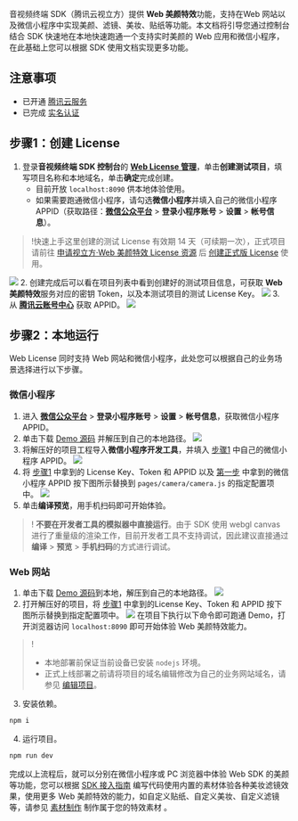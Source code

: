 音视频终端 SDK（腾讯云视立方）提供 **Web 美颜特效**功能，支持在Web 网站以及微信小程序中实现美颜、滤镜、美妆、贴纸等功能。本文档将引导您通过控制台结合 SDK 快速地在本地快速跑通一个支持实时美颜的 Web 应用和微信小程序，在此基础上您可以根据 SDK 使用文档实现更多功能。

## 注意事项
- 已开通 [腾讯云服务](https://cloud.tencent.com/product/x-magic)
- 已完成 [实名认证](https://cloud.tencent.com/document/product/378/3629)

## 步骤1：创建 License[](id:step1)
1. 登录**音视频终端 SDK 控制台**的 **[Web License 管理](https://console.cloud.tencent.com/vcube/web)**，单击**创建测试项目**，填写项目名称和本地域名，单击**确定**完成创建。
	- 目前开放 `localhost:8090` 供本地体验使用。
	- 如果需要跑通微信小程序，请勾选**微信小程序**并填入自己的微信小程序 APPID（获取路径：[**微信公众平台**](https://mp.weixin.qq.com/) > **登录小程序账号** > **设置** > **帐号信息**）。
>!快速上手这里创建的测试 License 有效期 14 天（可续期一次），正式项目请前往 [申请视立方·Web 美颜特效 License 资源](https://cloud.tencent.com/apply/p/9fuh8sv6fl?!preview) 后 [创建正式版 License](https://tcloud-doc.isd.com/document/product/616/71368?!preview&!editLang=zh#formal) 使用。
>
![](https://qcloudimg.tencent-cloud.cn/raw/8e1bc705d6bcd48d39d7c24feba2c849.png)
2. 创建完成后可以看在项目列表中看到创建好的测试项目信息，可获取 **Web 美颜特效**服务对应的密钥 Token，以及本测试项目的测试 License Key。
![](https://qcloudimg.tencent-cloud.cn/raw/fc9f6fb773770cfb45d774c911b9e7bf.png)
3. 从 **[腾讯云账号中心](https://console.cloud.tencent.com/developer)** 获取 APPID。
![](https://qcloudimg.tencent-cloud.cn/raw/a237e4493e425219550b557254cf0fdf.png)

## 步骤2：本地运行[](id:step2)
Web License 同时支持 Web 网站和微信小程序，此处您可以根据自己的业务场景选择进行以下步骤。

### 微信小程序
1. 进入 [**微信公众平台**](https://mp.weixin.qq.com/) > **登录小程序账号** > **设置** > **帐号信息**，获取微信小程序 APPID。[](id:step2_1)
2. 单击下载 [Demo 源码](https://webar-static.tencent-cloud.com/docs/quick-demo/arsdk-miniprogram-quick-demo.zip) 并解压到自己的本地路径。
![](https://qcloudimg.tencent-cloud.cn/raw/41ad290a3524eb252cef4b46d30b3e52.png)
3. 将解压好的项目工程导入**微信小程序开发工具**，并填入 [步骤1](#step1) 中自己的微信小程序 APPID。
![](https://qcloudimg.tencent-cloud.cn/raw/15656d6fb9a9226ee97d08707bad3f6f.png)
4. 将 [步骤1](#step1) 中拿到的 License Key、Token 和 APPID 以及 [第一步](#step2_1) 中拿到的微信小程序 APPID 按下图所示替换到 `pages/camera/camera.js` 的指定配置项中。 
![](https://qcloudimg.tencent-cloud.cn/raw/0ba267ab59daa8d1f9b96f826db00517.png)
5. 单击**编译预览**，用手机扫码即可开始体验。
>! **不要在开发者工具的模拟器中直接运行**。由于 SDK 使用 webgl canvas 进行了重量级的渲染工作，目前开发者工具不支持调试，因此建议直接通过**编译** > **预览** > **手机扫码**的方式进行调试。


### Web 网站
1. 单击下载 [Demo 源码](https://webar-static.tencent-cloud.com/docs/quick-demo/source.zip)到本地，解压到自己的本地路径。
![](https://qcloudimg.tencent-cloud.cn/raw/3abace08c278a84928dc64a63eb6b7c3.png)
2. 打开解压好的项目，将 [步骤1](#step1) 中拿到的License Key、Token 和 APPID 按下图所示替换到指定配置项中。
![](https://qcloudimg.tencent-cloud.cn/raw/0ba267ab59daa8d1f9b96f826db00517.png)
在项目下执行以下命令即可跑通 Demo，打开浏览器访问 `localhost:8090` 即可开始体验 Web 美颜特效能力。
>!
> - 本地部署前保证当前设备已安装 `nodejs` 环境。
> - 正式上线部署之前请将项目的域名编辑修改为自己的业务网站域名，请参见 [编辑项目](https://tcloud-doc.isd.com/document/product/616/71377?!preview&!editLang=zh)。
3. 安装依赖。
```bash
npm i 
```
4. 运行项目。
```bash
npm run dev
```

完成以上流程后，就可以分别在微信小程序或 PC 浏览器中体验 Web SDK 的美颜等功能，您可以根据 [SDK 接入指南](https://tcloud-doc.isd.com/document/product/616/71364?!preview&!editLang=zh) 编写代码使用内置的素材体验各种美妆滤镜效果，使用更多 Web 美颜特效的能力，如自定义贴纸、自定义美妆、自定义滤镜等，请参见 [ 素材制作](https://tcloud-doc.isd.com/document/product/616/71379?!preview&!editLang=zh) 制作属于您的特效素材 。
